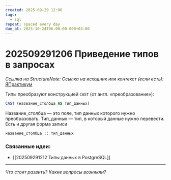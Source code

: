 ```yaml
---
created: 2025-09-29 12:06
tags:
  - sql
repeat: spaced every day
due_at: 2025-10-24T06:00:00.000+03:00
---
```

# 202509291206 Приведение типов в запросах

*Ссылка на StructureNote:* 
*Ссылка на исходник или контекст (если есть):* [ЯПрактикум](https://practicum.yandex.ru/trainer/backend-nodejs/lesson/fa900913-a56e-460d-a475-ecbb185774a1/task/dc710f5d-a57d-456f-a308-b8a069f1ea0c/)

Типы преобразуют конструкцией `CAST` (от англ. «преобразование»):

```SQL
CAST (название_столбца AS тип_данных)
```

Название_столбца — это поле, тип данных которого нужно преобразовать. Тип_данных — тип, в который данные нужно перевести. Есть и другая форма записи

```sql
название_столбца :: тип_данных
```

### Связанные идеи:

* [[202509291212 Типы данных в PostgreSQL]]
---

*Что стоит развить? Какие вопросы возникли?*
